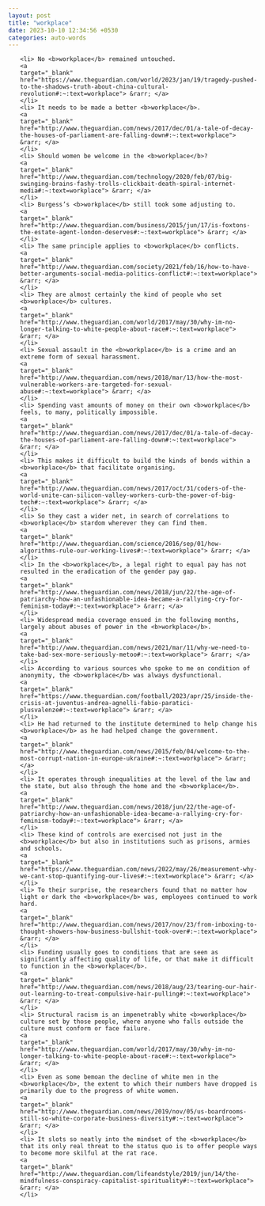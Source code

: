 ```yaml
---
layout: post
title: "workplace"
date: 2023-10-10 12:34:56 +0530
categories: auto-words
---
```

<ol>

    <li> No <b>workplace</b> remained untouched.
    <a 
    target="_blank" 
    href="https://www.theguardian.com/world/2023/jan/19/tragedy-pushed-to-the-shadows-truth-about-china-cultural-revolution#:~:text=workplace"> &rarr; </a>
    </li>
    <li> It needs to be made a better <b>workplace</b>.
    <a 
    target="_blank" 
    href="http://www.theguardian.com/news/2017/dec/01/a-tale-of-decay-the-houses-of-parliament-are-falling-down#:~:text=workplace"> &rarr; </a>
    </li>
    <li> Should women be welcome in the <b>workplace</b>?
    <a 
    target="_blank" 
    href="http://www.theguardian.com/technology/2020/feb/07/big-swinging-brains-fashy-trolls-clickbait-death-spiral-internet-media#:~:text=workplace"> &rarr; </a>
    </li>
    <li> Burgess’s <b>workplace</b> still took some adjusting to.
    <a 
    target="_blank" 
    href="http://www.theguardian.com/business/2015/jun/17/is-foxtons-the-estate-agent-london-deserves#:~:text=workplace"> &rarr; </a>
    </li>
    <li> The same principle applies to <b>workplace</b> conflicts.
    <a 
    target="_blank" 
    href="http://www.theguardian.com/society/2021/feb/16/how-to-have-better-arguments-social-media-politics-conflict#:~:text=workplace"> &rarr; </a>
    </li>
    <li> They are almost certainly the kind of people who set <b>workplace</b> cultures.
    <a 
    target="_blank" 
    href="http://www.theguardian.com/world/2017/may/30/why-im-no-longer-talking-to-white-people-about-race#:~:text=workplace"> &rarr; </a>
    </li>
    <li> Sexual assault in the <b>workplace</b> is a crime and an extreme form of sexual harassment.
    <a 
    target="_blank" 
    href="http://www.theguardian.com/news/2018/mar/13/how-the-most-vulnerable-workers-are-targeted-for-sexual-abuse#:~:text=workplace"> &rarr; </a>
    </li>
    <li> Spending vast amounts of money on their own <b>workplace</b> feels, to many, politically impossible.
    <a 
    target="_blank" 
    href="http://www.theguardian.com/news/2017/dec/01/a-tale-of-decay-the-houses-of-parliament-are-falling-down#:~:text=workplace"> &rarr; </a>
    </li>
    <li> This makes it difficult to build the kinds of bonds within a <b>workplace</b> that facilitate organising.
    <a 
    target="_blank" 
    href="http://www.theguardian.com/news/2017/oct/31/coders-of-the-world-unite-can-silicon-valley-workers-curb-the-power-of-big-tech#:~:text=workplace"> &rarr; </a>
    </li>
    <li> So they cast a wider net, in search of correlations to <b>workplace</b> stardom wherever they can find them.
    <a 
    target="_blank" 
    href="http://www.theguardian.com/science/2016/sep/01/how-algorithms-rule-our-working-lives#:~:text=workplace"> &rarr; </a>
    </li>
    <li> In the <b>workplace</b>, a legal right to equal pay has not resulted in the eradication of the gender pay gap.
    <a 
    target="_blank" 
    href="http://www.theguardian.com/news/2018/jun/22/the-age-of-patriarchy-how-an-unfashionable-idea-became-a-rallying-cry-for-feminism-today#:~:text=workplace"> &rarr; </a>
    </li>
    <li> Widespread media coverage ensued in the following months, largely about abuses of power in the <b>workplace</b>.
    <a 
    target="_blank" 
    href="http://www.theguardian.com/news/2021/mar/11/why-we-need-to-take-bad-sex-more-seriously-metoo#:~:text=workplace"> &rarr; </a>
    </li>
    <li> According to various sources who spoke to me on condition of anonymity, the <b>workplace</b> was always dysfunctional.
    <a 
    target="_blank" 
    href="https://www.theguardian.com/football/2023/apr/25/inside-the-crisis-at-juventus-andrea-agnelli-fabio-paratici-plusvalenze#:~:text=workplace"> &rarr; </a>
    </li>
    <li> He had returned to the institute determined to help change his <b>workplace</b> as he had helped change the government.
    <a 
    target="_blank" 
    href="http://www.theguardian.com/news/2015/feb/04/welcome-to-the-most-corrupt-nation-in-europe-ukraine#:~:text=workplace"> &rarr; </a>
    </li>
    <li> It operates through inequalities at the level of the law and the state, but also through the home and the <b>workplace</b>.
    <a 
    target="_blank" 
    href="http://www.theguardian.com/news/2018/jun/22/the-age-of-patriarchy-how-an-unfashionable-idea-became-a-rallying-cry-for-feminism-today#:~:text=workplace"> &rarr; </a>
    </li>
    <li> These kind of controls are exercised not just in the <b>workplace</b> but also in institutions such as prisons, armies and schools.
    <a 
    target="_blank" 
    href="https://www.theguardian.com/news/2022/may/26/measurement-why-we-cant-stop-quantifying-our-lives#:~:text=workplace"> &rarr; </a>
    </li>
    <li> To their surprise, the researchers found that no matter how light or dark the <b>workplace</b> was, employees continued to work hard.
    <a 
    target="_blank" 
    href="http://www.theguardian.com/news/2017/nov/23/from-inboxing-to-thought-showers-how-business-bullshit-took-over#:~:text=workplace"> &rarr; </a>
    </li>
    <li> Funding usually goes to conditions that are seen as significantly affecting quality of life, or that make it difficult to function in the <b>workplace</b>.
    <a 
    target="_blank" 
    href="http://www.theguardian.com/news/2018/aug/23/tearing-our-hair-out-learning-to-treat-compulsive-hair-pulling#:~:text=workplace"> &rarr; </a>
    </li>
    <li> Structural racism is an impenetrably white <b>workplace</b> culture set by those people, where anyone who falls outside the culture must conform or face failure.
    <a 
    target="_blank" 
    href="http://www.theguardian.com/world/2017/may/30/why-im-no-longer-talking-to-white-people-about-race#:~:text=workplace"> &rarr; </a>
    </li>
    <li> Even as some bemoan the decline of white men in the <b>workplace</b>, the extent to which their numbers have dropped is primarily due to the progress of white women.
    <a 
    target="_blank" 
    href="http://www.theguardian.com/news/2019/nov/05/us-boardrooms-still-so-white-corporate-business-diversity#:~:text=workplace"> &rarr; </a>
    </li>
    <li> It slots so neatly into the mindset of the <b>workplace</b> that its only real threat to the status quo is to offer people ways to become more skilful at the rat race.
    <a 
    target="_blank" 
    href="http://www.theguardian.com/lifeandstyle/2019/jun/14/the-mindfulness-conspiracy-capitalist-spirituality#:~:text=workplace"> &rarr; </a>
    </li>